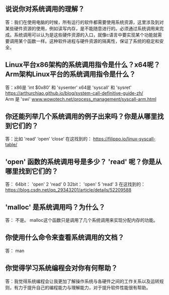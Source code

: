 ## 说说你对系统调用的理解？
答：我们在使用电脑的时候，所有运行的软件都需要使用系统资源，这里涉及到对某些硬件资源的使用，例如读写内存，是不能随意进行的。必须通过系统调用来完成。系统调用可以认为是这些硬件资源的入口，就像c语言中要实现某个功能就需要调用某个函数一样。这种软件进程与硬件资源的隔离性，保证了系统的稳定和安全。      

## Linux平台x86架构的系统调用指令是什么？x64呢？Arm架构Linux平台的系统调用指令是什么？       
答：x86是 'int $0x80' 和 'sysenter' x64是 'syscall' 和 'sysret'   https://arthurchiao.github.io/blog/system-call-definitive-guide-zh/  
    Arm 是 'swi'  www.wowotech.net/process_management/syscall-arm.html       

## 你还能列举几个系统调用的例子出来吗？你是从哪里找到它们的？
答：比如 'read' ‘open’ ‘close’  在这找到的：  https://filippo.io/linux-syscall-table/      

## 'open' 函数的系统调用号是多少？ 'read' 呢？你是从哪里找到它们的？      
答： 64bit： 'open' 2  'read' 0   32bit： 'open' 5  'read' 3    在这找到的： https://blog.csdn.net/qq_29343201/article/details/52209588     

## 'malloc' 是系统调用吗？为什么？
答： 不是。 malloc这个函数只是调用了几个系统调用来实现分配内存的功能。      

## 你使用什么命令来查看系统调用的文档？
答： man       

## 你觉得学习系统编程会对你有何帮助？
答：我觉得系统编程会让我更加了解操作系统与各硬件之间的工作关系以及运转规则，有力于提升自己的编程能力与理解能力，对于提升软件性能很有帮助。
